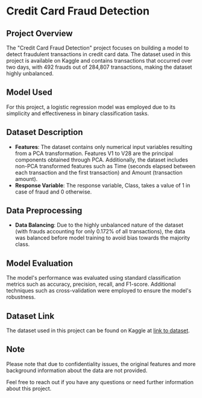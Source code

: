 # Credit Card Fraud Detection

## Project Overview
The "Credit Card Fraud Detection" project focuses on building a model to detect fraudulent transactions in credit card data. The dataset used in this project is available on Kaggle and contains transactions that occurred over two days, with 492 frauds out of 284,807 transactions, making the dataset highly unbalanced.

## Model Used
For this project, a logistic regression model was employed due to its simplicity and effectiveness in binary classification tasks. 

## Dataset Description
- **Features**: The dataset contains only numerical input variables resulting from a PCA transformation. Features V1 to V28 are the principal components obtained through PCA. Additionally, the dataset includes non-PCA transformed features such as Time (seconds elapsed between each transaction and the first transaction) and Amount (transaction amount).
- **Response Variable**: The response variable, Class, takes a value of 1 in case of fraud and 0 otherwise.

## Data Preprocessing
- **Data Balancing**: Due to the highly unbalanced nature of the dataset (with frauds accounting for only 0.172% of all transactions), the data was balanced before model training to avoid bias towards the majority class.
  
## Model Evaluation
The model's performance was evaluated using standard classification metrics such as accuracy, precision, recall, and F1-score. Additional techniques such as cross-validation were employed to ensure the model's robustness.

## Dataset Link
The dataset used in this project can be found on Kaggle at [link to dataset](https://www.kaggle.com/code/gpreda/credit-card-fraud-detection-predictive-models/input).

## Note
Please note that due to confidentiality issues, the original features and more background information about the data are not provided.

Feel free to reach out if you have any questions or need further information about this project.
